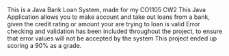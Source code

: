 This is a Java Bank Loan System, made for my CO1105 CW2
This Java Application allows you to make account and take out loans from a bank, given the credit rating or amount your are trying to loan is valid
Error checking and validation has been included throughout the project, to ensure that error values will not be accepted by the system
This project ended up scoring a 90% as a grade.